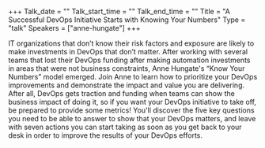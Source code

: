 +++
Talk_date = ""
Talk_start_time = ""
Talk_end_time = ""
Title = "A Successful DevOps Initiative Starts with Knowing Your Numbers"
Type = "talk"
Speakers = ["anne-hungate"]
+++

IT organizations that don’t know their risk factors and exposure are likely to make investments in DevOps that don’t matter. After working with several teams that lost their DevOps funding after making automation investments in areas that were not business constraints, Anne Hungate's “Know Your Numbers” model emerged. Join Anne to learn how to prioritize your DevOps improvements and demonstrate the impact and value you are delivering. After all, DevOps gets traction and funding when teams can show the business impact of doing it, so if you want your DevOps initiative to take off, be prepared to provide some metrics! You'll discover the five key questions you need to be able to answer to show that your DevOps matters, and leave with seven actions you can start taking as soon as you get back to your desk in order to improve the results of your DevOps efforts.
